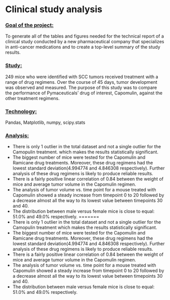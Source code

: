# Clinical study analysis

### <ins>Goal of the project:</ins>
To generate all of the tables and figures needed for the technical report of a clinical study conducted by a new pharmaceutical company that specializes in anti-cancer medications and to create a top-level summary of the study results.
### <ins>Study:</ins>
249 mice who were identified with SCC tumors received treatment with a range of drug regimens. Over the course of 45 days, tumor development was observed and measured. The purpose of this study was to compare the performance of Pymaceuticals’ drug of interest, Capomulin, against the other treatment regimens.

### <ins>Technology:</ins> 
Pandas, Matplotlib, numpy, scipy.stats

### <ins>Analysis:</ins>
- There is only 1 outlier in the total dataset and not a single outlier for the Camopulin treatment. which makes the results statistically significant.
- The biggest number of mice were tested for the Capomulin and Ramicane drug treatments. Moreover, these drug regimens had the lowest standard deviation(4.994774 and 4.846308 respectively). Further analysis of these drug regimens is likely to produce reliable results.
- There is a fairly positive linear correlation of 0.84 between the weight of mice and average tumor volume in the Capomulin regimen.
- The analysis of tumor volume vs. time point for a mouse treated with Capomulin showed a steady increase from timepoint 0 to 20 followed by a decrease almost all the way to its lowest value between timepoints 30 and 40.
- The distribution between male versus female mice is close to equal: 51.0% and 49.0% respectively.
=======
- There is only 1 outlier in the total dataset and not a single outlier for the Camopulin treatment  which makes the results statistically significant.
- The biggest number of mice were tested for the Capomulin and Ramicane drug treatments. Moreover, these drug regimens had the lowest standard deviation(4.994774 and 4.846308 respectively). Further analysis of these drug regimens is likely to produce reliable results.
- There is a fairly positive linear correlation of 0.84 between the weight of mice and average tumor volume in the Capomulin regimen.
- The analysis of tumor volume vs. time point for a mouse treated with Capomulin showed a steady increase from timepoint 0 to 20 followed by a decrease almost all the way to its lowest value between timepoints 30 and 40.
- The distribution between male versus female mice is close to equal: 51.0% and 49.0% respectively.

